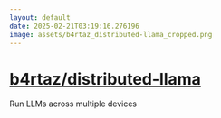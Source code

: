 ```yaml
---
layout: default
date: 2025-02-21T03:19:16.276196
image: assets/b4rtaz_distributed-llama_cropped.png
---
```


# [b4rtaz/distributed-llama](https://github.com/b4rtaz/distributed-llama)

Run LLMs across multiple devices
